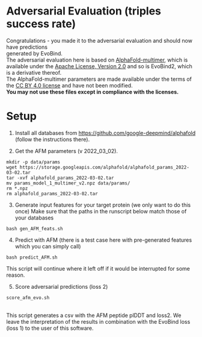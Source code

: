 
# Adversarial Evaluation (triples success rate)
Congratulations - you made it to the adversarial evaluation and should now have predictions \
generated by EvoBind.
\
The adversarial evaluation here is based on [AlphaFold-multimer](https://www.biorxiv.org/content/10.1101/2021.10.04.463034v2), which is available under the
[Apache License, Version 2.0](http://www.apache.org/licenses/LICENSE-2.0) and so is EvoBind2, which is a derivative thereof.  \
The AlphaFold-multimer parameters are made available under the terms of the [CC BY 4.0 license](https://creativecommons.org/licenses/by/4.0/legalcode) and have not been modified.
\
**You may not use these files except in compliance with the licenses.**

# Setup
1. Install all databases from https://github.com/google-deepmind/alphafold (follow the instructions there).

2. Get the AFM parameters (v 2022_03_02).
```
mkdir -p data/params
wget https://storage.googleapis.com/alphafold/alphafold_params_2022-03-02.tar
tar -xvf alphafold_params_2022-03-02.tar
mv params_model_1_multimer_v2.npz data/params/
rm *.npz
rm alphafold_params_2022-03-02.tar
```

3. Generate input features for your target protein (we only want to do this once)
Make sure that the paths in the runscript below match those of your databases
```
bash gen_AFM_feats.sh
```

4. Predict with AFM
(there is a test case here with pre-generated features which you can simply call)
```
bash predict_AFM.sh
```
This script will continue where it left off if it would be interrupted for some reason.

5. Score adversarial predictions (loss 2)
```
score_afm_evo.sh
```
\
This script generates a csv with the AFM peptide plDDT and loss2.
We leave the interpretation of the results in combination with the EvoBind loss (loss 1)
to the user of this software.
